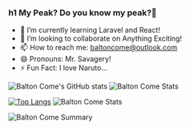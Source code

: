 ### h1 My Peak? Do you know my peak?😤


- 🌱 I’m currently learning Laravel and React!
- 👯 I’m looking to collaborate on Anything Exciting!
- 📫 How to reach me: baltoncome@outlook.com
- 😄 Pronouns: Mr. Savagery!
- ⚡ Fun Fact: I love Naruto...


![Balton Come's GitHub stats](https://github-readme-stats.vercel.app/api?username=baltonCome&show_icons=true&theme=solarized_dark)
![Balton Come Stats](https://github-profile-summary-cards.vercel.app/api/cards/repos-per-language?username=baltonCome&theme=solarized_dark)

[![Top Langs](https://github-readme-stats.vercel.app/api/top-langs/?username=baltonCome&langs_count=10&show_icons=true&theme=solarized_dark&layout=compact)](https://github.com/baltonCome/github-readme-stats)
![Balton Come Stats](https://github-profile-summary-cards.vercel.app/api/cards/most-commit-language?username=baltonCome&theme=solarized_dark)

![Balton Come Summary](https://github-profile-summary-cards.vercel.app/api/cards/profile-details?username=baltonCome&theme=solarized_dark)
